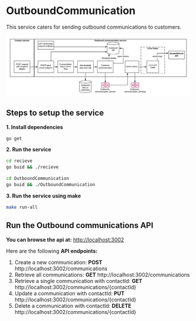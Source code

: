 # OutboundCommunication
This service caters for sending outbound communications to customers.

![Outbound communications framework architecture](Micronox-OutboundCommunication.jpeg)

## Steps to setup the service

**1. Install dependencies**

```bash
go get
```

**2. Run the service**


```bash
cd recieve
go buid && ./recieve
```

```bash
cd OutboundCommunication
go buid && ./OutboundCommunication
```

**3. Run the service using make**

```bash
make run-all
```

## Run the Outbound communications API
**You can browse the api at:** <http://localhost:3002>

Here are the following **API endpoints:**

1.	Create a new communication: **POST** http://localhost:3002/communications
2.	Retrieve all communications: **GET** http://localhost:3002/communications
3.	Retrieve a single communication with contactId: **GET** http://localhost:3002/communications/{contactId}
4. Update a communication with contactId: **PUT** http://localhost:3002/communications/{contactId}
5. Delete a communication with contactId: **DELETE** http://localhost:3002/communications/{contactId}